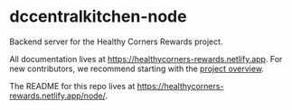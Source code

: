 # dccentralkitchen-node

Backend server for the Healthy Corners Rewards project.

All documentation lives at <https://healthycorners-rewards.netlify.app>. For new contributors, we recommend starting with the [project overview](https://healthycorners-rewards.netlify.app/overview).

The README for this repo lives at <https://healthycorners-rewards.netlify.app/node/>.
